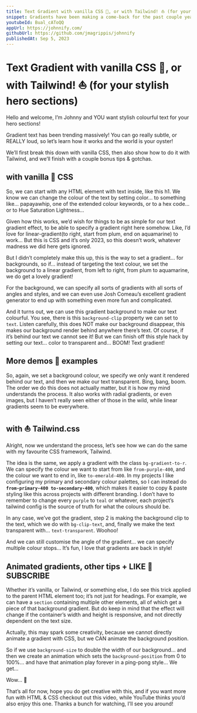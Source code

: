 ```yaml
---
title: Text Gradient with vanilla CSS 🍦, or with Tailwind! ⛵️ (for your stylish hero sections)
snippet: Gradients have been making a come-back for the past couple years, let’s get in on the fresh Text Gradient trend!
youtubeId: Bual_cAToQQ
appUrl: https://johnnify.com/
githubUrl: https://github.com/jmagrippis/johnnify
publishedAt: Sep 5, 2023
---
```


# Text Gradient with vanilla CSS 🍦, or with Tailwind! ⛵️ (for your stylish hero sections)

Hello and welcome, I’m Johnny and YOU want stylish colourful text for your hero sections!

Gradient text has been trending massively! You can go really subtle, or REALLY loud, so let’s learn how it works and the world is your oyster!

We’ll first break this down with vanilla CSS, then also show how to do it with Tailwind, and we’ll finish with a couple bonus tips & gotchas.

## with vanilla 🍦 CSS

So, we can start with any HTML element with text inside, like this h1. We know we can change the colour of the text by setting color… to something like… papayawhip, one of the extended colour keywords, or to a hex code… or to Hue Saturation Lightness…

Given how this works, we’d wish for things to be as simple for our text gradient effect, to be able to specify a gradient right here somehow. Like, I’d love for linear-gradient(to right, start from plum, end on aquamarine) to work… But this is CSS and it’s only 2023, so this doesn’t work, whatever madness we did here gets ignored.

But I didn’t completely make this up, this is the way to set a gradient… for backgrounds, so if… instead of targeting the text colour, we set the background to a linear gradient, from left to right, from plum to aquamarine, we do get a lovely gradient!

For the background, we can specify all sorts of gradients with all sorts of angles and styles, and we can even use Josh Comeau’s excellent gradient generator to end up with something even more fun and complicated.

And it turns out, we can use this gradient background to make our text colourful. You see, there is this `background-clip` property we can set to `text`. Listen carefully, this does NOT make our background disappear, this makes our background render behind anywhere there’s text. Of course, if it’s behind our text we cannot see it! But we can finish off this style hack by setting our text… color to transparent and… BOOM! Text gradient!

## More demos 🚀 examples

So, again, we set a background colour, we specify we only want it rendered behind our text, and then we make our text transparent. Bing, bang, boom. The order we do this does not actually matter, but it is how my mind understands the process. It also works with radial gradients, or even images, but I haven’t really seen either of those in the wild, while linear gradients seem to be everywhere.

## with ⛵️ Tailwind.css

Alright, now we understand the process, let’s see how we can do the same with my favourite CSS framework, Tailwind.

The idea is the same, we apply a gradient with the class `bg-gradient-to-r`. We can specify the colour we want to start from like `from-purple-400`, and the colour we want to end in, like `to-emerald-400`. In my projects I like configuring my primary and secondary colour palettes, so I can instead do **`from-primary-400 to-secondary-400`**, which makes it easier to copy & paste styling like this across projects with different branding. I don’t have to remember to change every `purple` to `teal` or whatever, each project’s tailwind config is the source of truth for what the colours should be.

In any case, we’ve got the gradient, step 2 is making the background clip to the text, which we do with `bg-clip-text`, and, finally we make the text transparent with… `text-transparent`. Woohoo!

And we can still customise the angle of the gradient… we can specify multiple colour stops… It’s fun, I love that gradients are back in style!

## Animated gradients, other tips + LIKE 💜 SUBSCRIBE

Whether it’s vanilla, or Tailwind, or something else, I do see this trick applied to the parent HTML element too; it’s not just for headings. For example, we can have a `section` containing multiple other elements, all of which get a piece of that background gradient. But do keep in mind that the effect will change if the container’s width and height is responsive, and not directly dependent on the text size.

Actually, this may spark some creativity, because we cannot directly animate a gradient with CSS, but we CAN animate the background position.

So if we use `background-size` to double the width of our background… and then we create an animation which sets the `background-position` from 0 to 100%… and have that animation play forever in a ping-pong style… We get…

Wow… 🤩

That’s all for now, hope you do get creative with this, and if you want more fun with HTML & CSS checkout out this video, while YouTube thinks you’d also enjoy this one. Thanks a bunch for watching, I’ll see you around!
